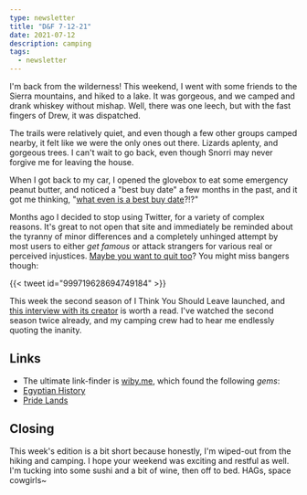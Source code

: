 ```yaml
---
type: newsletter
title: "D&F 7-12-21"
date: 2021-07-12
description: camping
tags:
  - newsletter
---
```


I'm back from the wilderness! This weekend, I went with some friends to the Sierra mountains, and hiked to a lake. It was gorgeous, and we camped and drank whiskey without mishap. Well, there was one leech, but with the fast fingers of Drew, it was dispatched.

The trails were relatively quiet, and even though a few other groups camped nearby, it felt like we were the only ones out there. Lizards aplenty, and gorgeous trees. I can't wait to go back, even though Snorri may never forgive me for leaving the house.

When I got back to my car, I opened the glovebox to eat some emergency peanut butter, and noticed a "best buy date" a few months in the past, and it got me thinking, "[what even is a best buy date](https://www.vox.com/platform/amp/22559293/food-waste-expiration-label-best-before)?!?" 

Months ago I decided to stop using Twitter, for a variety of complex reasons. It's great to not open that site and immediately be reminded about the tyranny of minor differences and a completely unhinged attempt by most users to either _get famous_ or attack strangers for various real or perceived injustices. [Maybe you want to quit too](https://www.theatlantic.com/ideas/archive/2021/07/twitter-addict-realizes-she-needs-rehab/619343/)? You might miss bangers though:

{{< tweet id="999719628694749184" >}}

This week the second season of I Think You Should Leave launched, and [this interview with its creator](https://www.vulture.com/article/tim-robinson-i-think-you-should-leave.html) is worth a read. I've watched the second season twice already, and my camping crew had to hear me endlessly quoting the inanity.

## Links

- The ultimate link-finder is [wiby.me](wiby.me), which found the following _gems_:
- [Egyptian History](http://www.heptune.com/art.html)
- [Pride Lands](http://www.thumper.net/tlkmag/archive/) 

## Closing

This week's edition is a bit short because honestly, I'm wiped-out from the hiking and camping. I hope your weekend was exciting and restful as well. I'm tucking into some sushi and a bit of wine, then off to bed. HAGs, space cowgirls~